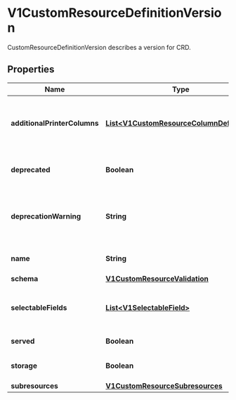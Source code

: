 

# V1CustomResourceDefinitionVersion

CustomResourceDefinitionVersion describes a version for CRD.

## Properties

| Name | Type | Description | Notes |
|------------ | ------------- | ------------- | -------------|
|**additionalPrinterColumns** | [**List&lt;V1CustomResourceColumnDefinition&gt;**](V1CustomResourceColumnDefinition.md) | additionalPrinterColumns specifies additional columns returned in Table output. See https://kubernetes.io/docs/reference/using-api/api-concepts/#receiving-resources-as-tables for details. If no columns are specified, a single column displaying the age of the custom resource is used. |  [optional] |
|**deprecated** | **Boolean** | deprecated indicates this version of the custom resource API is deprecated. When set to true, API requests to this version receive a warning header in the server response. Defaults to false. |  [optional] |
|**deprecationWarning** | **String** | deprecationWarning overrides the default warning returned to API clients. May only be set when &#x60;deprecated&#x60; is true. The default warning indicates this version is deprecated and recommends use of the newest served version of equal or greater stability, if one exists. |  [optional] |
|**name** | **String** | name is the version name, e.g. “v1”, “v2beta1”, etc. The custom resources are served under this version at &#x60;/apis/&lt;group&gt;/&lt;version&gt;/...&#x60; if &#x60;served&#x60; is true. |  |
|**schema** | [**V1CustomResourceValidation**](V1CustomResourceValidation.md) |  |  [optional] |
|**selectableFields** | [**List&lt;V1SelectableField&gt;**](V1SelectableField.md) | selectableFields specifies paths to fields that may be used as field selectors. A maximum of 8 selectable fields are allowed. See https://kubernetes.io/docs/concepts/overview/working-with-objects/field-selectors |  [optional] |
|**served** | **Boolean** | served is a flag enabling/disabling this version from being served via REST APIs |  |
|**storage** | **Boolean** | storage indicates this version should be used when persisting custom resources to storage. There must be exactly one version with storage&#x3D;true. |  |
|**subresources** | [**V1CustomResourceSubresources**](V1CustomResourceSubresources.md) |  |  [optional] |



